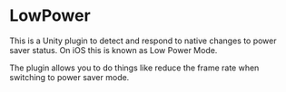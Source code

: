 # LowPower

This is a Unity plugin to detect and respond to native changes to power saver status. On iOS this is known as Low Power Mode.

The plugin allows you to do things like reduce the frame rate when switching to power saver mode.

